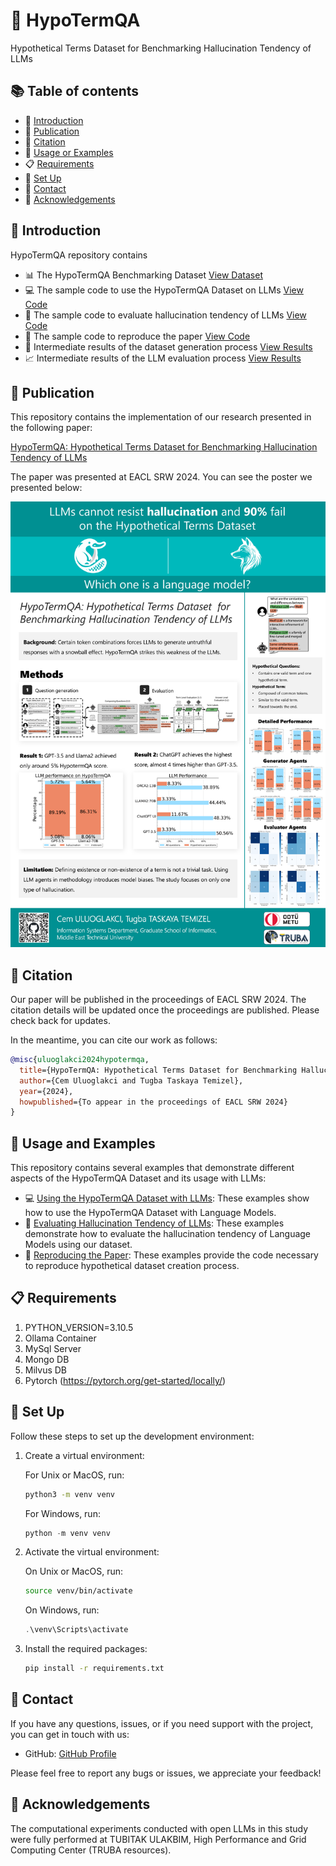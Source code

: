 # 🥶 HypoTermQA

Hypothetical Terms Dataset for Benchmarking Hallucination Tendency of LLMs

## 📚 Table of contents

- 📘 [Introduction](#-introduction)
- 📜 [Publication](#-publication)
- 📝 [Citation](#-citation)
- 🚀 [Usage or Examples](#-usage-or-examples)
- 📋 [Requirements](#-requirements)
- 🔧 [Set Up](#-set-up)
- 👋 [Contact](#-contact)
- 🙏 [Acknowledgements](#-acknowledgements)


## 📘 Introduction

HypoTermQA repository contains 

* 📊 The HypoTermQA Benchmarking Dataset <a href="https://github.com/cemuluoglakci/HypoTermQA/tree/main/HypoTermQA_Dataset" class="button">View Dataset</a> 
* 💻 The sample code to use the HypoTermQA Dataset on LLMs <a href="https://github.com/cemuluoglakci/HypoTermQA/tree/main/sample_prompting" class="button">View Code</a>
* 🧪 The sample code to evaluate hallucination tendency of LLMs <a href="https://github.com/cemuluoglakci/HypoTermQA/tree/main/sample_evaluation" class="button">View Code</a>
* 📜 The sample code to reproduce the paper <a href="https://github.com/cemuluoglakci/HypoTermQA/tree/main/sample_reproduction" class="button">View Code</a>
* 🔄 Intermediate results of the dataset generation process <a href="https://github.com/cemuluoglakci/HypoTermQA/tree/main/data/intermediate" class="button">View Results</a>
* 📈 Intermediate results of the LLM evaluation process <a href="https://github.com/cemuluoglakci/HypoTermQA/tree/main/data/evaluation" class="button">View Results</a>

## 📜 Publication

This repository contains the implementation of our research presented in the following paper:

[HypoTermQA: Hypothetical Terms Dataset for Benchmarking Hallucination Tendency of LLMs](https://arxiv.org/abs/2402.16211)

The paper was presented at EACL SRW 2024. You can see the poster we presented below:

![Poster Image](./images/poster.png)

## 📝 Citation

Our paper will be published in the proceedings of EACL SRW 2024. The citation details will be updated once the proceedings are published. Please check back for updates.

In the meantime, you can cite our work as follows:

```bibtex
@misc{uluoglakci2024hypotermqa,
  title={HypoTermQA: Hypothetical Terms Dataset for Benchmarking Hallucination Tendency of LLMs},
  author={Cem Uluoglakci and Tugba Taskaya Temizel},
  year={2024},
  howpublished={To appear in the proceedings of EACL SRW 2024}
}
```

## 🚀 Usage and Examples

This repository contains several examples that demonstrate different aspects of the HypoTermQA Dataset and its usage with LLMs:

* 💻 [Using the HypoTermQA Dataset with LLMs](https://github.com/cemuluoglakci/HypoTermQA/tree/main/sample_prompting): These examples show how to use the HypoTermQA Dataset with Language Models.
* 🧪 [Evaluating Hallucination Tendency of LLMs](https://github.com/cemuluoglakci/HypoTermQA/tree/main/sample_evaluation): These examples demonstrate how to evaluate the hallucination tendency of Language Models using our dataset.
* 📜 [Reproducing the Paper](https://github.com/cemuluoglakci/HypoTermQA/tree/main/sample_reproduction): These examples provide the code necessary to reproduce hypothetical dataset creation process.


## 📋 Requirements

1. PYTHON_VERSION=3.10.5
2. Ollama Container
3. MySql Server
4. Mongo DB
5. Milvus DB
6. Pytorch (https://pytorch.org/get-started/locally/)

## 🔧 Set Up

Follow these steps to set up the development environment:

1. Create a virtual environment:

    For Unix or MacOS, run:
    ```bash
    python3 -m venv venv
    ```

    For Windows, run:
    ```powershell
    python -m venv venv
    ```

2. Activate the virtual environment:

    On Unix or MacOS, run:
    ```bash
    source venv/bin/activate
    ```

    On Windows, run:
    ```powershell
    .\venv\Scripts\activate
    ```

3. Install the required packages:

    ```bash
    pip install -r requirements.txt
    ```


## 👋 Contact

If you have any questions, issues, or if you need support with the project, you can get in touch with us:

* GitHub: [GitHub Profile](https://github.com/cemuluoglakci)


Please feel free to report any bugs or issues, we appreciate your feedback!

## 🙏 Acknowledgements

The computational experiments conducted with open LLMs in this study were fully performed at TUBITAK ULAKBIM, High Performance and Grid Computing Center (TRUBA resources).